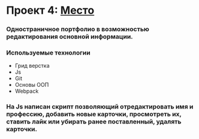 # Проект 4: [Место](https://kozihodja.github.io/mesto/)

### Одностраничное портфолио в возможностью редактирования основной информации.

### Используемые технологии

- Грид верстка
- Js
- Git
- Основы ООП
- Webpack

### На Js написан скрипт позволяющий отредактировать имя и профессию, добавить новые карточки, просмотреть их, ставить лайк или убирать ранее поставленный, удалять карточки.
